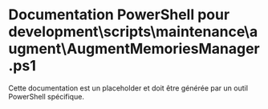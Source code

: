 # Documentation PowerShell pour development\scripts\maintenance\augment\AugmentMemoriesManager.ps1

Cette documentation est un placeholder et doit être générée par un outil PowerShell spécifique.
